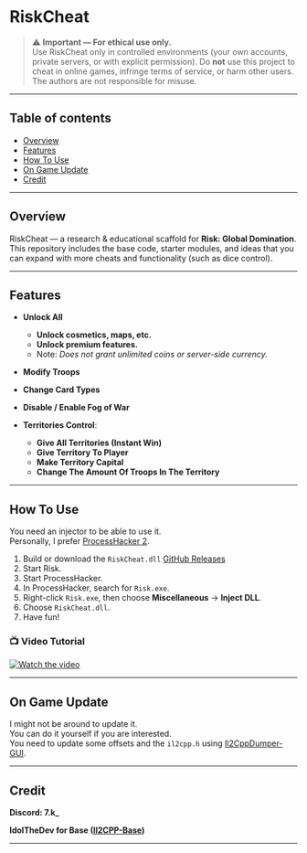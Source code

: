 # RiskCheat
> ⚠️ **Important — For ethical use only.**  
> Use RiskCheat only in controlled environments (your own accounts, private servers, or with explicit permission). Do **not** use this project to cheat in online games, infringe terms of service, or harm other users. The authors are not responsible for misuse.

---

## Table of contents

- [Overview](#overview)  
- [Features](#features)  
- [How To Use](#how-to-use)  
- [On Game Update](#on-game-update)  
- [Credit](#credit)  

---

## Overview
RiskCheat — a research & educational scaffold for **Risk: Global Domination**.  
This repository includes the base code, starter modules, and ideas that you can expand with more cheats and functionality (such as dice control).  

---

## Features

- **Unlock All**  
  - **Unlock cosmetics, maps, etc.**  
  - **Unlock premium features.**  
  - Note: *Does not grant unlimited coins or server-side currency.*

- **Modify Troops**  
- **Change Card Types**  
- **Disable / Enable Fog of War**  
- **Territories Control**:  
  - **Give All Territories (Instant Win)**  
  - **Give Territory To Player**  
  - **Make Territory Capital**  
  - **Change The Amount Of Troops In The Territory**  

---

## How To Use
You need an injector to be able to use it.  
Personally, I prefer [ProcessHacker 2](https://sourceforge.net/projects/processhacker/files/processhacker2/processhacker-2.39-setup.exe/download).

1. Build or download the `RiskCheat.dll` [GitHub Releases](https://github.com/7krh/RiskCheat/releases/tag/v1.0)  
2. Start Risk.  
3. Start ProcessHacker.  
4. In ProcessHacker, search for `Risk.exe`.  
5. Right-click `Risk.exe`, then choose **Miscellaneous** → **Inject DLL**.  
6. Choose `RiskCheat.dll`.  
7. Have fun!

### 📺 Video Tutorial

[![Watch the video](https://img.youtube.com/vi/bV9jiSz5p1o/0.jpg)](https://youtu.be/bV9jiSz5p1o?si=iD76pSPHbdLQKBni)

---

## On Game Update
I might not be around to update it.  
You can do it yourself if you are interested.  
You need to update some offsets and the `il2cpp.h` using [Il2CppDumper-GUI](https://github.com/AndnixSH/Il2CppDumper-GUI).

---

## Credit
**Discord: 7.k_**

**IdolTheDev for Base ([Il2CPP-Base](https://github.com/IdolTheDev/Il2CPP-Base))**

---
